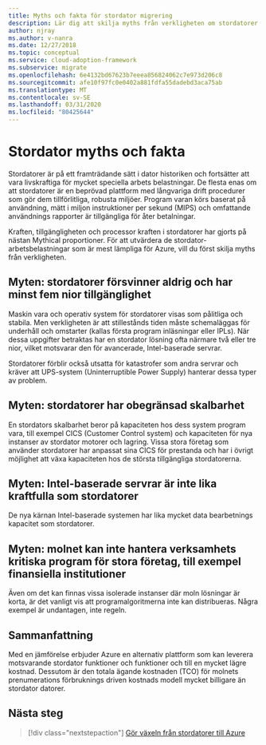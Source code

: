 ```yaml
---
title: Myths och fakta för stordator migrering
description: Lär dig att skilja myths från verkligheten om stordatorer och utvärdera de stordatorer som passar bäst för Azure.
author: njray
ms.author: v-nanra
ms.date: 12/27/2018
ms.topic: conceptual
ms.service: cloud-adoption-framework
ms.subservice: migrate
ms.openlocfilehash: 6e4132bd67623b7eeea856824062c7e973d206c8
ms.sourcegitcommit: afe10f97fc0e0402a881fdfa55dadebd3aca75ab
ms.translationtype: MT
ms.contentlocale: sv-SE
ms.lasthandoff: 03/31/2020
ms.locfileid: "80425644"
---
```

<!-- cSpell:ignore njray nanra chargebacks IPLs -->

# <a name="mainframe-myths-and-facts"></a>Stordator myths och fakta

Stordatorer är på ett framträdande sätt i dator historiken och fortsätter att vara livskraftiga för mycket speciella arbets belastningar. De flesta enas om att stordatorer är en beprövad plattform med långvariga drift procedurer som gör dem tillförlitliga, robusta miljöer. Program varan körs baserat på användning, mätt i miljon instruktioner per sekund (MIPS) och omfattande användnings rapporter är tillgängliga för åter betalningar.

Kraften, tillgängligheten och processor kraften i stordatorer har gjorts på nästan Mythical proportioner. För att utvärdera de stordator-arbetsbelastningar som är mest lämpliga för Azure, vill du först skilja myths från verkligheten.

## <a name="myth-mainframes-never-go-down-and-have-a-minimum-of-five-9s-of-availability"></a>Myten: stordatorer försvinner aldrig och har minst fem nior tillgänglighet

Maskin vara och operativ system för stordatorer visas som pålitliga och stabila. Men verkligheten är att stillestånds tiden måste schemaläggas för underhåll och omstarter (kallas första program inläsningar eller IPLs). När dessa uppgifter betraktas har en stordator lösning ofta närmare två eller tre nior, vilket motsvarar den för avancerade, Intel-baserade servrar.

Stordatorer förblir också utsatta för katastrofer som andra servrar och kräver att UPS-system (Uninterruptible Power Supply) hanterar dessa typer av problem.

## <a name="myth-mainframes-have-limitless-scalability"></a>Myten: stordatorer har obegränsad skalbarhet

En stordators skalbarhet beror på kapaciteten hos dess system program vara, till exempel CICS (Customer Control system) och kapaciteten för nya instanser av stordator motorer och lagring. Vissa stora företag som använder stordatorer har anpassat sina CICS för prestanda och har i övrigt möjlighet att växa kapaciteten hos de största tillgängliga stordatorerna.

## <a name="myth-intel-based-servers-are-not-as-powerful-as-mainframes"></a>Myten: Intel-baserade servrar är inte lika kraftfulla som stordatorer

De nya kärnan Intel-baserade systemen har lika mycket data bearbetnings kapacitet som stordatorer.

## <a name="myth-the-cloud-cant-accommodate-mission-critical-applications-for-large-companies-such-as-financial-institutions"></a>Myten: molnet kan inte hantera verksamhets kritiska program för stora företag, till exempel finansiella institutioner

Även om det kan finnas vissa isolerade instanser där moln lösningar är korta, är det vanligt vis att programalgoritmerna inte kan distribueras. Några exempel är undantagen, inte regeln.

## <a name="summary"></a>Sammanfattning

Med en jämförelse erbjuder Azure en alternativ plattform som kan leverera motsvarande stordator funktioner och funktioner och till en mycket lägre kostnad. Dessutom är den totala ägande kostnaden (TCO) för molnets prenumerations förbruknings driven kostnads modell mycket billigare än stordator datorer.

## <a name="next-steps"></a>Nästa steg

> [!div class="nextstepaction"]
> [Gör växeln från stordatorer till Azure](./migration-strategies.md)
